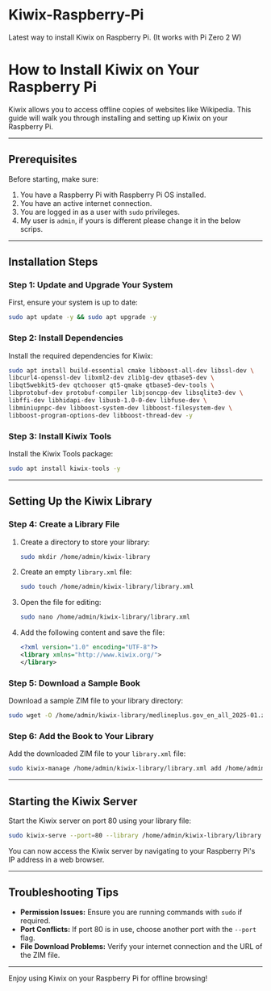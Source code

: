 # Kiwix-Raspberry-Pi
Latest way to install Kiwix on Raspberry Pi. (It works with Pi Zero 2 W)

# How to Install Kiwix on Your Raspberry Pi

Kiwix allows you to access offline copies of websites like Wikipedia. This guide will walk you through installing and setting up Kiwix on your Raspberry Pi.

---

## Prerequisites
Before starting, make sure:

1. You have a Raspberry Pi with Raspberry Pi OS installed.
2. You have an active internet connection.
3. You are logged in as a user with `sudo` privileges.
4. My user is `admin`, if yours is different please change it in the below scrips.

---

## Installation Steps

### Step 1: Update and Upgrade Your System
First, ensure your system is up to date:

```bash
sudo apt update -y && sudo apt upgrade -y
```

### Step 2: Install Dependencies
Install the required dependencies for Kiwix:

```bash
sudo apt install build-essential cmake libboost-all-dev libssl-dev \
libcurl4-openssl-dev libxml2-dev zlib1g-dev qtbase5-dev \
libqt5webkit5-dev qtchooser qt5-qmake qtbase5-dev-tools \
libprotobuf-dev protobuf-compiler libjsoncpp-dev libsqlite3-dev \
libffi-dev libhidapi-dev libusb-1.0-0-dev libfuse-dev \
libminiupnpc-dev libboost-system-dev libboost-filesystem-dev \
libboost-program-options-dev libboost-thread-dev -y
```

### Step 3: Install Kiwix Tools
Install the Kiwix Tools package:

```bash
sudo apt install kiwix-tools -y
```

---

## Setting Up the Kiwix Library

### Step 4: Create a Library File

1. Create a directory to store your library:
   ```bash
   sudo mkdir /home/admin/kiwix-library
   ```

2. Create an empty `library.xml` file:
   ```bash
   sudo touch /home/admin/kiwix-library/library.xml
   ```

3. Open the file for editing:
   ```bash
   sudo nano /home/admin/kiwix-library/library.xml
   ```

4. Add the following content and save the file:
   ```xml
   <?xml version="1.0" encoding="UTF-8"?>
   <library xmlns="http://www.kiwix.org/">
   </library>
   ```

### Step 5: Download a Sample Book

Download a sample ZIM file to your library directory:

```bash
sudo wget -O /home/admin/kiwix-library/medlineplus.gov_en_all_2025-01.zim https://download.kiwix.org/zim/zimit/medlineplus.gov_en_all_2025-01.zim
```

### Step 6: Add the Book to Your Library

Add the downloaded ZIM file to your `library.xml` file:

```bash
sudo kiwix-manage /home/admin/kiwix-library/library.xml add /home/admin/kiwix-library/medlineplus.gov_en_all_2025-01.zim -u https://download.kiwix.org/zim/zimit/medlineplus.gov_en_all_2025-01.zim
```

---

## Starting the Kiwix Server

Start the Kiwix server on port 80 using your library file:

```bash
sudo kiwix-serve --port=80 --library /home/admin/kiwix-library/library.xml
```

You can now access the Kiwix server by navigating to your Raspberry Pi's IP address in a web browser.

---

## Troubleshooting Tips
- **Permission Issues:** Ensure you are running commands with `sudo` if required.
- **Port Conflicts:** If port 80 is in use, choose another port with the `--port` flag.
- **File Download Problems:** Verify your internet connection and the URL of the ZIM file.

---

Enjoy using Kiwix on your Raspberry Pi for offline browsing!
